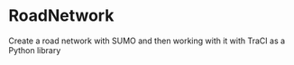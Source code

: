 # RoadNetwork
Create a road network with SUMO and then working with it with TraCI as a Python library
